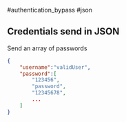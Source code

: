 #authentication_bypass #json

## Credentials send in JSON
Send an array of passwords
```json
{
	"username":"validUser",
	"password":[
	    "123456",
	    "password",
	    "12345678",
	    ...
	]
}
```